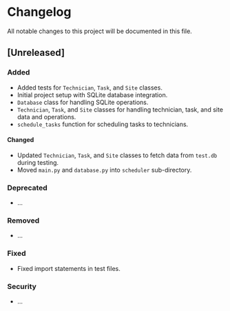 # Changelog

All notable changes to this project will be documented in this file.

## [Unreleased]

### Added
- Added tests for `Technician`, `Task`, and `Site` classes.
- Initial project setup with SQLite database integration.
- `Database` class for handling SQLite operations.
- `Technician`, `Task`, and `Site` classes for handling technician, task, and site data and operations.
- `schedule_tasks` function for scheduling tasks to technicians.

#### Changed
- Updated `Technician`, `Task`, and `Site` classes to fetch data from `test.db` during testing.
- Moved `main.py` and `database.py` into `scheduler` sub-directory.

### Deprecated
- ...

### Removed
- ...

### Fixed
- Fixed import statements in test files.

### Security
- ...